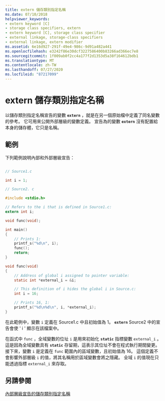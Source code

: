 ```yaml
---
title: extern 儲存類別指定名稱
ms.date: 07/10/2018
helpviewer_keywords:
- extern keyword [C]
- storage class specifiers, extern
- extern keyword [C], storage class specifier
- external linkage, storage-class specifiers
- external linkage, extern modifier
ms.assetid: 6e16d927-291f-49e4-986c-9d91a482a441
ms.openlocfilehash: e3242f86e30dcf3227586400b83266ad366ec7e8
ms.sourcegitcommit: 1f009ab0f2cc4a177f2d1353d5a38f164612bdb1
ms.translationtype: MT
ms.contentlocale: zh-TW
ms.lasthandoff: 07/27/2020
ms.locfileid: "87217099"
---
```

# <a name="extern-storage-class-specifier"></a>extern 儲存類別指定名稱

以儲存類別指定名稱宣告的變數 **`extern`** ，就是在另一個原始檔中定義了同名變數的參考。 它可用來公開外部層級的變數定義。 宣告為的變數 **`extern`** 沒有配置給本身的儲存體，它只是名稱。

## <a name="example"></a>範例

下列範例說明內部和外部層級宣告：

```c

// Source1.c

int i = 1;

// Source2. c

#include <stdio.h>

// Refers to the i that is defined in Source1.c:
extern int i;

void func(void);

int main()
{
    // Prints 1:
    printf_s("%d\n", i);
    func();
    return;
}

void func(void)
{
    // Address of global i assigned to pointer variable:
    static int *external_i = &i;

    // This definition of i hides the global i in Source.c:
    int i = 16;

    // Prints 16, 1:
    printf_s("%d\n%d\n", i, *external_i);
}
```

在此範例中，變數 `i` 定義在 Source1.c 中且初始值為 1。 **`extern`** Source2 中的宣告會使 ' i ' 顯示在該檔案中。

在函式中 `func` ，全域變數的位址 `i` 是用來初始化 **`static`** 指標變數 `external_i` 。 這是因為全域變數具有 **`static`** 存留期，這表示其位址不會在程式執行期間變更。 接下來，變數 `i` 是定義在 `func` 範圍內的區域變數，且初始值為 16。 這個定義不會影響外部層級 `i` 的值，將其名稱用於區域變數會將之隱藏。 全域 `i` 的值現在只能透過指標 `external_i` 來存取。

## <a name="see-also"></a>另請參閱

[內部層級宣告的儲存類別指定名稱](../c-language/storage-class-specifiers-for-internal-level-declarations.md)
